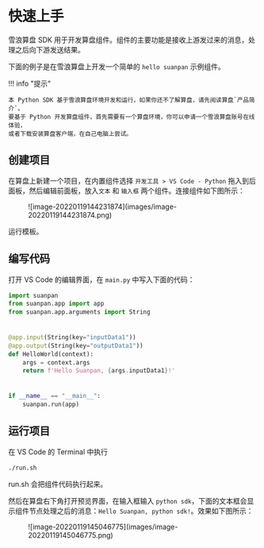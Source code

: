 # 快速上手

雪浪算盘 SDK 用于开发算盘组件。组件的主要功能是接收上游发过来的消息，处理之后向下游发送结果。

下面的例子是在雪浪算盘上开发一个简单的 `hello suanpan` 示例组件。

!!! info "提示"

    本 Python SDK 基于雪浪算盘环境开发和运行，如果你还不了解算盘，请先阅读算盘`产品简介`。
    要基于 Python 开发算盘组件，首先需要有一个算盘环境，你可以申请一个雪浪算盘账号在线体验，
    或者下载安装算盘客户端，在自己电脑上尝试。

## 创建项目

在算盘上新建一个项目，在内置组件选择 `开发工具 > VS Code - Python` 拖入到后面板，然后编辑前面板，放入`文本` 和 `输入框` 两个组件。连接组件如下图所示：

<figure markdown>
  ![image-20220119144231874](images/image-20220119144231874.png)
</figure>

运行模板。

## 编写代码

打开 VS Code 的编辑界面，在 `main.py` 中写入下面的代码：

``` python title="main.py"
import suanpan
from suanpan.app import app
from suanpan.app.arguments import String


@app.input(String(key="inputData1"))
@app.output(String(key="outputData1"))
def HelloWorld(context):
    args = context.args
    return f'Hello Suanpan, {args.inputData1}!'


if __name__ == "__main__":
    suanpan.run(app)
```

## 运行项目

在 VS Code 的 Terminal 中执行

```bash
./run.sh
```

run.sh 会把组件代码执行起来。

然后在算盘右下角打开预览界面，在输入框输入 `python sdk`，下面的文本框会显示组件节点处理之后的消息：`Hello Suanpan, python sdk!`。效果如下图所示：

<figure markdown>
  ![image-20220119145046775](images/image-20220119145046775.png)
</figure>

